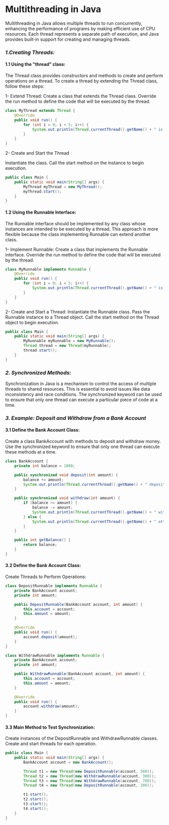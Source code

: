# Multithreading in Java

Multithreading in Java allows multiple threads to run concurrently, enhancing the performance of programs by making efficient use of CPU resources. Each thread represents a separate path of execution, and Java provides built-in support for creating and managing threads.

### *1.Creating Threads:*
#### 1.1 Using the "thread" class: 

The Thread class provides constructors and methods to create and perform operations on a thread. To create a thread by extending the Thread class, follow these steps:

1- Extend Thread:
Create a class that extends the Thread class.
Override the run method to define the code that will be executed by the thread.

```java
class MyThread extends Thread {
    @Override
    public void run() {
        for (int i = 0; i < 5; i++) {
            System.out.println(Thread.currentThread().getName() + " is running");
        }
    }
}

```

2- Create and Start the Thread

Instantiate the class.
Call the start method on the instance to begin execution.

```java
public class Main {
    public static void main(String[] args) {
        MyThread myThread = new MyThread();
        myThread.start();
    }
}
```

#### 1.2 Using the Runnable Interface:

The Runnable interface should be implemented by any class whose instances are intended to be executed by a thread. This approach is more flexible because the class implementing Runnable can extend another class.

1- Implement Runnable:
Create a class that implements the Runnable interface.
Override the run method to define the code that will be executed by the thread.

```java
class MyRunnable implements Runnable {
    @Override
    public void run() {
        for (int i = 0; i < 5; i++) {
            System.out.println(Thread.currentThread().getName() + " is running");
        }
    }
}
```

2- Create and Start a Thread:
Instantiate the Runnable class.
Pass the Runnable instance to a Thread object.
Call the start method on the Thread object to begin execution.

```java
public class Main {
    public static void main(String[] args) {
        MyRunnable myRunnable = new MyRunnable();
        Thread thread = new Thread(myRunnable);
        thread.start();
    }
}
```

### *2. Synchronized Methods:*

Synchronization in Java is a mechanism to control the access of multiple threads to shared resources. This is essential to avoid issues like data inconsistency and race conditions. The synchronized keyword can be used to ensure that only one thread can execute a particular piece of code at a time.

### *3. Example: Deposit and Withdraw from a Bank Account*
#### 3.1 Define the Bank Account Class:
Create a class BankAccount with methods to deposit and withdraw money.
Use the synchronized keyword to ensure that only one thread can execute these methods at a time.

```java
class BankAccount {
    private int balance = 1000;

    public synchronized void deposit(int amount) {
        balance += amount;
        System.out.println(Thread.currentThread().getName() + " deposited " + amount + ". Current balance: " + balance);
    }

    public synchronized void withdraw(int amount) {
        if (balance >= amount) {
            balance -= amount;
            System.out.println(Thread.currentThread().getName() + " withdrew " + amount + ". Current balance: " + balance);
        } else {
            System.out.println(Thread.currentThread().getName() + " attempted to withdraw " + amount + " but only " + balance + " available.");
        }
    }

    public int getBalance() {
        return balance;
    }
}

```

#### 3.2 Define the Bank Account Class:

Create Threads to Perform Operations:

```java
class DepositRunnable implements Runnable {
    private BankAccount account;
    private int amount;

    public DepositRunnable(BankAccount account, int amount) {
        this.account = account;
        this.amount = amount;
    }

    @Override
    public void run() {
        account.deposit(amount);
    }
}

class WithdrawRunnable implements Runnable {
    private BankAccount account;
    private int amount;

    public WithdrawRunnable(BankAccount account, int amount) {
        this.account = account;
        this.amount = amount;
    }

    @Override
    public void run() {
        account.withdraw(amount);
    }
}

```

#### 3.3 Main Method to Test Synchronization:

Create instances of the DepositRunnable and WithdrawRunnable classes.
Create and start threads for each operation.


```java
public class Main {
    public static void main(String[] args) {
        BankAccount account = new BankAccount();

        Thread t1 = new Thread(new DepositRunnable(account, 500));
        Thread t2 = new Thread(new WithdrawRunnable(account, 300));
        Thread t3 = new Thread(new WithdrawRunnable(account, 700));
        Thread t4 = new Thread(new DepositRunnable(account, 200));

        t1.start();
        t2.start();
        t3.start();
        t4.start();
    }
}

```
